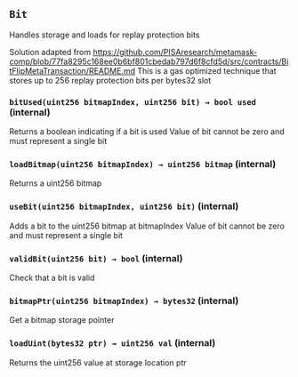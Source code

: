 ## `Bit`

Handles storage and loads for replay protection bits


Solution adapted from https://github.com/PISAresearch/metamask-comp/blob/77fa8295c168ee0b6bf801cbedab797d6f8cfd5d/src/contracts/BitFlipMetaTransaction/README.md
This is a gas optimized technique that stores up to 256 replay protection bits per bytes32 slot


### `bitUsed(uint256 bitmapIndex, uint256 bit) → bool used` (internal)



Returns a boolean indicating if a bit is used
Value of bit cannot be zero and must represent a single bit


### `loadBitmap(uint256 bitmapIndex) → uint256 bitmap` (internal)



Returns a uint256 bitmap


### `useBit(uint256 bitmapIndex, uint256 bit)` (internal)



Adds a bit to the uint256 bitmap at bitmapIndex
Value of bit cannot be zero and must represent a single bit


### `validBit(uint256 bit) → bool` (internal)



Check that a bit is valid


### `bitmapPtr(uint256 bitmapIndex) → bytes32` (internal)



Get a bitmap storage pointer


### `loadUint(bytes32 ptr) → uint256 val` (internal)



Returns the uint256 value at storage location ptr



